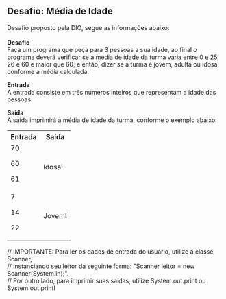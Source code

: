 <h2>Desafio: Média de Idade</h2>

Desafio proposto pela DIO, segue as informações abaixo:
<br><br>
<b>Desafio</b><br>
Faça um programa que peça para 3 pessoas a sua idade, ao final o programa deverá verificar se a média de idade da turma varia entre 0 e 25, 26 e 60 e maior que 60; e então, dizer se a turma é jovem, adulta ou idosa, conforme a média calculada.

<b>Entrada</b><br>
A entrada consiste em três números inteiros que representam a idade das pessoas.

<b>Saída</b><br>
A saída imprimirá a média de idade da turma, conforme o exemplo abaixo:

<table>
    <tr>
        <th>Entrada</th>
        <th>Saída</th>
    </tr>
    <tr>
        <td>
            70<p>
            60<p>
            61</p>     
         </td>
        <td>Idosa!</td>
    </tr>
    <tr>
        <td>
            7<p>
            14<p>
            22</p>
        </td>
        <td>Jovem!</td>
    </tr>
</table>

// IMPORTANTE: Para ler os dados de entrada do usuário, utilize a classe Scanner,<br>
// instanciando seu leitor da seguinte forma: "Scanner leitor = new Scanner(System.in);". <br>
// Por outro lado, para imprimir suas saídas, utilize System.out.print ou System.out.printl

